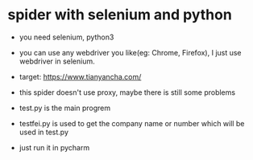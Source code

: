 # spider with selenium and python

* you need selenium, python3

* you can use any webdriver you like(eg: Chrome, Firefox), I just use webdriver in selenium.

* target: https://www.tianyancha.com/

* this spider doesn't use proxy, maybe there is still some problems

* test.py is the main progrem

* testfei.py is used to get the company name or number which will be used in test.py

* just run it in pycharm
